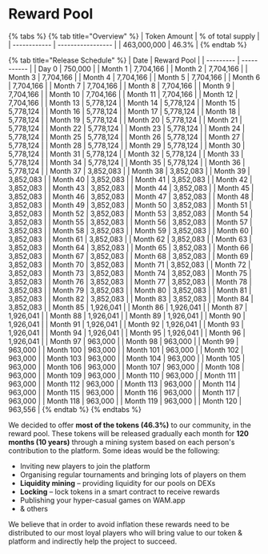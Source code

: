 # Reward Pool

{% tabs %}
{% tab title="Overview" %}
| Token Amount | % of total supply |
| ------------ | ----------------- |
| 463,000,000  | 46.3%             |
{% endtab %}

{% tab title="Release Schedule" %}
| Date      | Reward Pool |
| --------- | ----------- |
| Day 0     | 750,000     |
| Month 1   | 7,704,166   |
| Month 2   | 7,704,166   |
| Month 3   | 7,704,166   |
| Month 4   | 7,704,166   |
| Month 5   | 7,704,166   |
| Month 6   | 7,704,166   |
| Month 7   | 7,704,166   |
| Month 8   | 7,704,166   |
| Month 9   | 7,704,166   |
| Month 10  | 7,704,166   |
| Month 11  | 7,704,166   |
| Month 12  | 7,704,166   |
| Month 13  | 5,778,124   |
| Month 14  | 5,778,124   |
| Month 15  | 5,778,124   |
| Month 16  | 5,778,124   |
| Month 17  | 5,778,124   |
| Month 18  | 5,778,124   |
| Month 19  | 5,778,124   |
| Month 20  | 5,778,124   |
| Month 21  | 5,778,124   |
| Month 22  | 5,778,124   |
| Month 23  | 5,778,124   |
| Month 24  | 5,778,124   |
| Month 25  | 5,778,124   |
| Month 26  | 5,778,124   |
| Month 27  | 5,778,124   |
| Month 28  | 5,778,124   |
| Month 29  | 5,778,124   |
| Month 30  | 5,778,124   |
| Month 31  | 5,778,124   |
| Month 32  | 5,778,124   |
| Month 33  | 5,778,124   |
| Month 34  | 5,778,124   |
| Month 35  | 5,778,124   |
| Month 36  | 5,778,124   |
| Month 37  | 3,852,083   |
| Month 38  | 3,852,083   |
| Month 39  | 3,852,083   |
| Month 40  | 3,852,083   |
| Month 41  | 3,852,083   |
| Month 42  | 3,852,083   |
| Month 43  | 3,852,083   |
| Month 44  | 3,852,083   |
| Month 45  | 3,852,083   |
| Month 46  | 3,852,083   |
| Month 47  | 3,852,083   |
| Month 48  | 3,852,083   |
| Month 49  | 3,852,083   |
| Month 50  | 3,852,083   |
| Month 51  | 3,852,083   |
| Month 52  | 3,852,083   |
| Month 53  | 3,852,083   |
| Month 54  | 3,852,083   |
| Month 55  | 3,852,083   |
| Month 56  | 3,852,083   |
| Month 57  | 3,852,083   |
| Month 58  | 3,852,083   |
| Month 59  | 3,852,083   |
| Month 60  | 3,852,083   |
| Month 61  | 3,852,083   |
| Month 62  | 3,852,083   |
| Month 63  | 3,852,083   |
| Month 64  | 3,852,083   |
| Month 65  | 3,852,083   |
| Month 66  | 3,852,083   |
| Month 67  | 3,852,083   |
| Month 68  | 3,852,083   |
| Month 69  | 3,852,083   |
| Month 70  | 3,852,083   |
| Month 71  | 3,852,083   |
| Month 72  | 3,852,083   |
| Month 73  | 3,852,083   |
| Month 74  | 3,852,083   |
| Month 75  | 3,852,083   |
| Month 76  | 3,852,083   |
| Month 77  | 3,852,083   |
| Month 78  | 3,852,083   |
| Month 79  | 3,852,083   |
| Month 80  | 3,852,083   |
| Month 81  | 3,852,083   |
| Month 82  | 3,852,083   |
| Month 83  | 3,852,083   |
| Month 84  | 3,852,083   |
| Month 85  | 1,926,041   |
| Month 86  | 1,926,041   |
| Month 87  | 1,926,041   |
| Month 88  | 1,926,041   |
| Month 89  | 1,926,041   |
| Month 90  | 1,926,041   |
| Month 91  | 1,926,041   |
| Month 92  | 1,926,041   |
| Month 93  | 1,926,041   |
| Month 94  | 1,926,041   |
| Month 95  | 1,926,041   |
| Month 96  | 1,926,041   |
| Month 97  | 963,000     |
| Month 98  | 963,000     |
| Month 99  | 963,000     |
| Month 100 | 963,000     |
| Month 101 | 963,000     |
| Month 102 | 963,000     |
| Month 103 | 963,000     |
| Month 104 | 963,000     |
| Month 105 | 963,000     |
| Month 106 | 963,000     |
| Month 107 | 963,000     |
| Month 108 | 963,000     |
| Month 109 | 963,000     |
| Month 110 | 963,000     |
| Month 111 | 963,000     |
| Month 112 | 963,000     |
| Month 113 | 963,000     |
| Month 114 | 963,000     |
| Month 115 | 963,000     |
| Month 116 | 963,000     |
| Month 117 | 963,000     |
| Month 118 | 963,000     |
| Month 119 | 963,000     |
| Month 120 | 963,556     |
{% endtab %}
{% endtabs %}

We decided to offer **most of the tokens (46.3%)** to our community, in the reward pool. These tokens will be released gradually each month for **120 months (10 years)** through a mining system based on each person's contribution to the platform. Some ideas would be the following:&#x20;

* Inviting new players to join the platform
* Organising regular tournaments and bringing lots of players on them
* **Liquidity mining** – providing liquidity for our pools on DEXs
* **Locking** – lock tokens in a smart contract to receive rewards
* Publishing your hyper-casual games on WAM.app
* & others

We believe that in order to avoid inflation these rewards need to be distributed to our most loyal players who will bring value to our token & platform and indirectly help the project to succeed.
